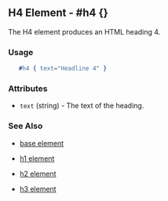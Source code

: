 

## H4 Element - #h4 {}

  The H4 element produces an HTML heading 4.

### Usage

```erlang
   #h4 { text="Headline 4" }

```

### Attributes

   * `text` (string) - The text of the heading.

### See Also

 *  [base element](./base.html)

 *  [h1 element](./h1.html)

 *  [h2 element](./h2.html)

 *  [h3 element](./h3.html)

 
